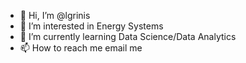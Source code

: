- 👋 Hi, I’m @lgrinis
- 👀 I’m interested in Energy Systems
- 🌱 I’m currently learning Data Science/Data Analytics
- 📫 How to reach me email me

<!---
lgrinis/lgrinis is a ✨ special ✨ repository because its `README.md` (this file) appears on your GitHub profile.
You can click the Preview link to take a look at your changes.
--->
